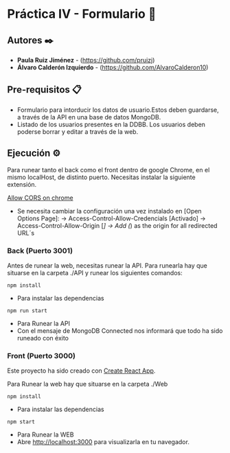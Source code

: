 # Práctica IV - Formulario 🚀

## Autores ✒️

* **Paula Ruiz Jiménez** - (https://github.com/pruizj)
* **Álvaro Calderón Izquierdo** - (https://github.com/AlvaroCalderon10)

## Pre-requisitos 📋
* Formulario para intorducir los datos de usuario.Estos deben guardarse, a través de la API en una base de datos MongoDB.
* Listado de los usuarios presentes en la DDBB. Los usuarios deben poderse borrar y editar a través de la web.

## Ejecución ⚙️
Para runear tanto el back como el front dentro de google Chrome, en el mismo localHost, de distinto puerto. Necesitas instalar la siguiente extensión.

[Allow CORS on chrome](https://chrome.google.com/webstore/detail/allow-cors-access-control/lhobafahddgcelffkeicbaginigeejlf)
* Se necesita cambiar la configuración una vez instalado en [Open Options Page]:
 -> Access-Control-Allow-Credencials [Activado]
 -> Access-Control-Allow-Origin [*]
 -> Add (*) as the origin for all redirected URL´s

### Back (Puerto 3001)
Antes de runear la web, necesitas runear la API.
Para runearla hay que situarse en la carpeta ./API y runear los siguientes comandos:
```
npm install
```
* Para instalar las dependencias
```
npm run start
```
* Para Runear la API
* Con el mensaje de MongoDB Connected nos informará que todo ha sido runeado con éxito

### Front (Puerto 3000)

Este proyecto ha sido creado con [Create React App](https://github.com/facebook/create-react-app).

Para Runear la web hay que situarse en la carpeta ./Web
```
npm install
```
* Para instalar las dependencias
```
npm start
```
* Para Runear la WEB
* Abre [http://localhost:3000](http://localhost:3000) para visualizarla en tu navegador.